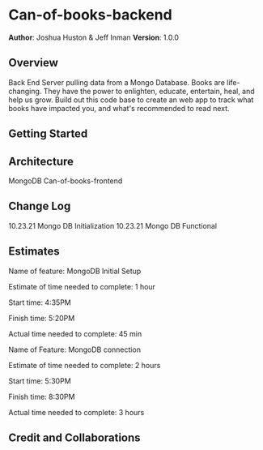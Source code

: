 # Can-of-books-backend

**Author**: Joshua Huston & Jeff Inman
**Version**: 1.0.0

## Overview

Back End Server pulling data from a Mongo Database. Books are life-changing. They have the power to enlighten, educate, entertain, heal, and help us grow. Build out this code base to create an web app to track what books have impacted you, and what's recommended to read next.

## Getting Started

## Architecture

MongoDB
Can-of-books-frontend

## Change Log
<!-- Use this area to document the iterative changes made to your application as each feature is successfully implemented. Use time stamps. Here's an example:

01-01-2001 4:59pm - Application now has a fully-functional express server, with a GET route for the location resource. -->

10.23.21 Mongo DB Initialization
10.23.21 Mongo DB Functional

## Estimates
<!-- See below -->

Name of feature: MongoDB Initial Setup

Estimate of time needed to complete: 1 hour

Start time: 4:35PM

Finish time: 5:20PM

Actual time needed to complete: 45 min

Name of Feature: MongoDB connection

Estimate of time needed to complete: 2 hours

Start time: 5:30PM

Finish time: 8:30PM

Actual time needed to complete: 3 hours

## Credit and Collaborations
<!-- Give credit (and a link) to other people or resources that helped you build
